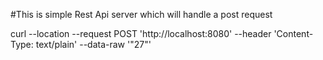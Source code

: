 #This is simple Rest Api server which will handle a post request

curl --location --request POST 'http://localhost:8080' --header 'Content-Type: text/plain' --data-raw '"27"'


